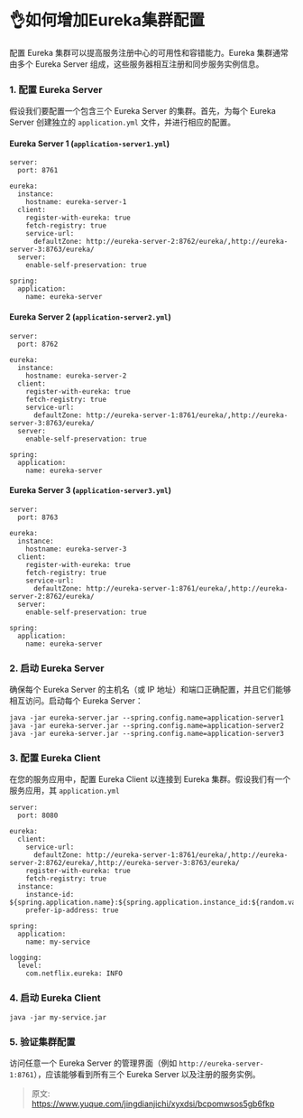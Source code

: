 # 👌如何增加Eureka集群配置

配置 Eureka 集群可以提高服务注册中心的可用性和容错能力。Eureka 集群通常由多个 Eureka Server 组成，这些服务器相互注册和同步服务实例信息。

### 1. 配置 Eureka Server
假设我们要配置一个包含三个 Eureka Server 的集群。首先，为每个 Eureka Server 创建独立的 `application.yml` 文件，并进行相应的配置。

#### Eureka Server 1 (`application-server1.yml`)
```plain
server:
  port: 8761

eureka:
  instance:
    hostname: eureka-server-1
  client:
    register-with-eureka: true
    fetch-registry: true
    service-url:
      defaultZone: http://eureka-server-2:8762/eureka/,http://eureka-server-3:8763/eureka/
  server:
    enable-self-preservation: true

spring:
  application:
    name: eureka-server
```

#### Eureka Server 2 (`application-server2.yml`)
```plain
server:
  port: 8762

eureka:
  instance:
    hostname: eureka-server-2
  client:
    register-with-eureka: true
    fetch-registry: true
    service-url:
      defaultZone: http://eureka-server-1:8761/eureka/,http://eureka-server-3:8763/eureka/
  server:
    enable-self-preservation: true

spring:
  application:
    name: eureka-server
```

#### Eureka Server 3 (`application-server3.yml`)
```plain
server:
  port: 8763

eureka:
  instance:
    hostname: eureka-server-3
  client:
    register-with-eureka: true
    fetch-registry: true
    service-url:
      defaultZone: http://eureka-server-1:8761/eureka/,http://eureka-server-2:8762/eureka/
  server:
    enable-self-preservation: true

spring:
  application:
    name: eureka-server
```

### 2. 启动 Eureka Server
确保每个 Eureka Server 的主机名（或 IP 地址）和端口正确配置，并且它们能够相互访问。启动每个 Eureka Server：

```plain
java -jar eureka-server.jar --spring.config.name=application-server1
java -jar eureka-server.jar --spring.config.name=application-server2
java -jar eureka-server.jar --spring.config.name=application-server3
```

### 3. 配置 Eureka Client
在您的服务应用中，配置 Eureka Client 以连接到 Eureka 集群。假设我们有一个服务应用，其 `application.yml` 

```plain
server:
  port: 8080

eureka:
  client:
    service-url:
      defaultZone: http://eureka-server-1:8761/eureka/,http://eureka-server-2:8762/eureka/,http://eureka-server-3:8763/eureka/
    register-with-eureka: true
    fetch-registry: true
  instance:
    instance-id: ${spring.application.name}:${spring.application.instance_id:${random.value}}
    prefer-ip-address: true

spring:
  application:
    name: my-service

logging:
  level:
    com.netflix.eureka: INFO
```

### 4. 启动 Eureka Client
```plain
java -jar my-service.jar
```

### 5. 验证集群配置
访问任意一个 Eureka Server 的管理界面（例如 `http://eureka-server-1:8761`），应该能够看到所有三个 Eureka Server 以及注册的服务实例。



> 原文: <https://www.yuque.com/jingdianjichi/xyxdsi/bcpomwsos5gb6fkp>